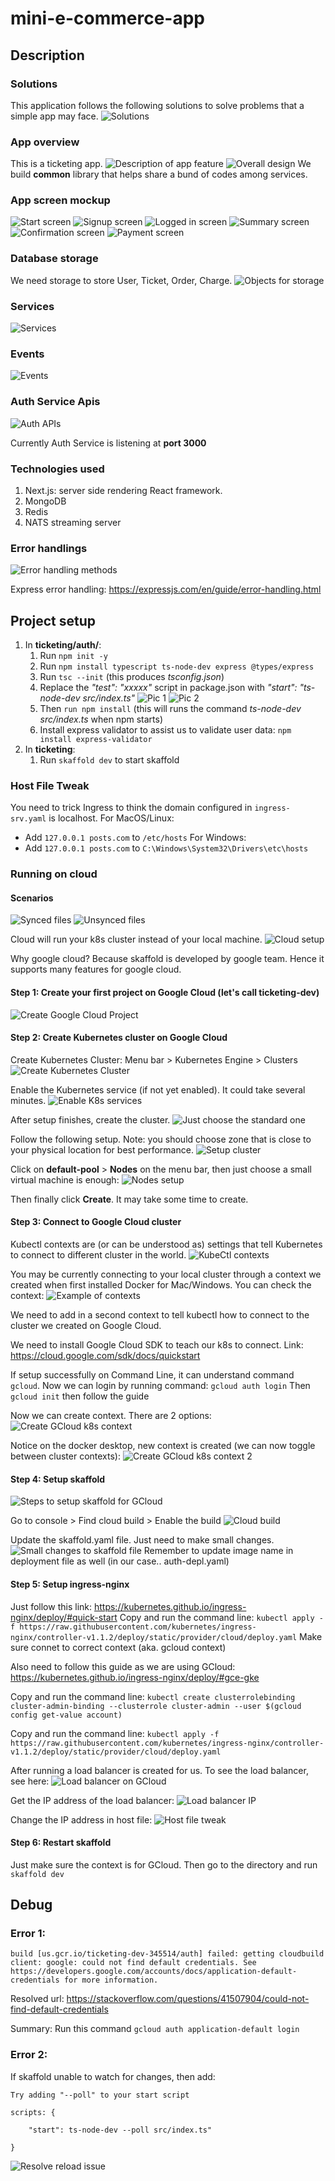 # mini-e-commerce-app

## Description

### Solutions

This application follows the following solutions to solve problems that a simple app may face.
![Solutions](images/Solutions.png)

### App overview

This is a ticketing app.
![Description of app feature](images/Overview.png)
![Overall design](images/Overview2.png)
We build **common** library that helps share a bund of codes among services.

### App screen mockup

![Start screen](images/Screen1.png)
![Signup screen](images/Screen2.png)
![Logged in screen](images/Screen3.png)
![Summary screen](images/Screen4.png)
![Confirmation screen](images/Screen5.png)
![Payment screen](images/Screen6.png)

### Database storage

We need storage to store User, Ticket, Order, Charge.
![Objects for storage](images/Objects4Storage.png)

### Services

![Services](images/Services.png)

### Events

![Events](images/Events.png)

### Auth Service Apis

![Auth APIs](images/AuthAPIs.png)

Currently Auth Service is listening at **port 3000**

### Technologies used

1. Next.js: server side rendering React framework.
2. MongoDB
3. Redis
4. NATS streaming server

### Error handlings

![Error handling methods](images/error-handlings.png)

Express error handling: https://expressjs.com/en/guide/error-handling.html

## Project setup

1. In **ticketing/auth/**:
   1. Run `npm init -y`
   2. Run `npm install typescript ts-node-dev express @types/express`
   3. Run `tsc --init` (this produces _tsconfig.json_)
   4. Replace the _"test": "xxxxx"_ script in package.json with _"start": "ts-node-dev src/index.ts"_
      ![Pic 1](images/packagejsondemo.png)
      ![Pic 2](images/packagejsondemo2.png)
   5. Then `run npm install` (this will runs the command _ts-node-dev src/index.ts_ when npm starts)
   6. Install express validator to assist us to validate user data: `npm install express-validator`
2. In **ticketing**:
   1. Run `skaffold dev` to start skaffold

### Host File Tweak

You need to trick Ingress to think the domain configured in `ingress-srv.yaml` is localhost.
For MacOS/Linux:

- Add `127.0.0.1 posts.com` to `/etc/hosts`
  For Windows:
- Add `127.0.0.1 posts.com` to `C:\Windows\System32\Drivers\etc\hosts`

### Running on cloud

#### Scenarios

![Synced files](images/SyncedFile.png)
![Unsynced files](images/UnsyncedFile.png)

Cloud will run your k8s cluster instead of your local machine.
![Cloud setup](images/Cloud.png)

Why google cloud? Because skaffold is developed by google team. Hence it supports many features for google cloud.

#### Step 1: Create your first project on Google Cloud (let's call ticketing-dev)

![Create Google Cloud Project](images/cloud-step-1.png)

#### Step 2: Create Kubernetes cluster on Google Cloud

Create Kubernetes Cluster: Menu bar > Kubernetes Engine > Clusters
![Create Kubernetes Cluster](images/cloud-step-2.png)

Enable the Kubernetes service (if not yet enabled). It could take several minutes.
![Enable K8s services](images/cloud-step-3.png)

After setup finishes, create the cluster.
![Just choose the standard one](images/cloud-step-4.png)

Follow the following setup. Note: you should choose zone that is close to your physical location for best performance.
![Setup cluster](images/cloud-step-5.png)

Click on **default-pool** > **Nodes** on the menu bar, then just choose a small virtual machine is enough:
![Nodes setup](images/cloud-step-6.png)

Then finally click **Create**. It may take some time to create.

#### Step 3: Connect to Google Cloud cluster

Kubectl contexts are (or can be understood as) settings that tell Kubernetes to connect to different cluster in the world.
![KubeCtl contexts](images/Kubectl-context.png)

You may be currently connecting to your local cluster through a context we created when first installed Docker for Mac/Windows. You can check the context:
![Example of contexts](images/k8s-example.png)

We need to add in a second context to tell kubectl how to connect to the cluster we created on Google Cloud.

We need to install Google Cloud SDK to teach our k8s to connect.
Link: https://cloud.google.com/sdk/docs/quickstart

If setup successfully on Command Line, it can understand command `gcloud`.
Now we can login by running command: `gcloud auth login`
Then `gcloud init` then follow the guide

Now we can create context. There are 2 options:
![Create GCloud k8s context](images/cloud-step-7.png)

Notice on the docker desktop, new context is created (we can now toggle between cluster contexts):
![Create GCloud k8s context 2](images/cloud-step-8.png)

#### Step 4: Setup skaffold

![Steps to setup skaffold for GCloud](images/cloud-step-9.png)

Go to console > Find cloud build > Enable the build
![Cloud build](images/cloud-step-10.png)

Update the skaffold.yaml file. Just need to make small changes.
![Small changes to skaffold file](images/cloud-step-11.png)
Remember to update image name in deployment file as well (in our case.. auth-depl.yaml)

#### Step 5: Setup ingress-nginx

Just follow this link: https://kubernetes.github.io/ingress-nginx/deploy/#quick-start
Copy and run the command line:
`kubectl apply -f https://raw.githubusercontent.com/kubernetes/ingress-nginx/controller-v1.1.2/deploy/static/provider/cloud/deploy.yaml`
Make sure connet to correct context (aka. gcloud context)

Also need to follow this guide as we are using GCloud: https://kubernetes.github.io/ingress-nginx/deploy/#gce-gke

Copy and run the command line:
`kubectl create clusterrolebinding cluster-admin-binding --clusterrole cluster-admin --user $(gcloud config get-value account)`

Copy and run the command line:
`kubectl apply -f https://raw.githubusercontent.com/kubernetes/ingress-nginx/controller-v1.1.2/deploy/static/provider/cloud/deploy.yaml`

After running a load balancer is created for us. To see the load balancer, see here:
![Load balancer on GCloud](images/cloud-step-12.png)

Get the IP address of the load balancer:
![Load balancer IP](images/cloud-step-13.png)

Change the IP address in host file:
![Host file tweak](images/cloud-step-14.png)

#### Step 6: Restart skaffold

Just make sure the context is for GCloud. Then go to the directory and run `skaffold dev`

## Debug

### Error 1:

```
build [us.gcr.io/ticketing-dev-345514/auth] failed: getting cloudbuild client: google: could not find default credentials. See https://developers.google.com/accounts/docs/application-default-credentials for more information.
```

Resolved url: https://stackoverflow.com/questions/41507904/could-not-find-default-credentials

Summary: Run this command `gcloud auth application-default login`

### Error 2:

If skaffold unable to watch for changes, then add:

```
Try adding "--poll" to your start script

scripts: {

    "start": ts-node-dev --poll src/index.ts"

}
```

![Resolve reload issue](images/reload-issue-solve.png)
